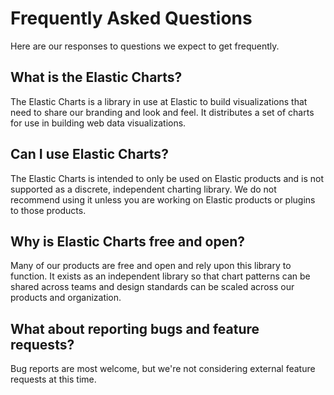 # Frequently Asked Questions

Here are our responses to questions we expect to get frequently.

## What is the Elastic Charts?

The Elastic Charts is a library in use at Elastic to build visualizations that need to share our branding and look and feel. It distributes a set of charts for use in building web data visualizations.

## Can I use Elastic Charts?

The Elastic Charts is intended to only be used on Elastic products and is not supported as a discrete, independent charting library. We do not recommend using it unless you are working on Elastic products or plugins to those products.

## Why is Elastic Charts free and open?

Many of our products are free and open and rely upon this library to function. It exists as an independent library so that chart patterns can be shared across teams and design standards can be scaled across our products and organization.

## What about reporting bugs and feature requests?

Bug reports are most welcome, but we're not considering external feature requests at this time.
